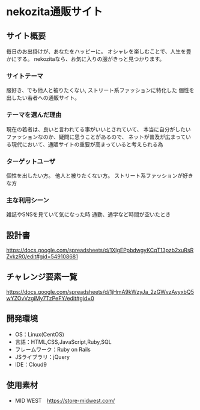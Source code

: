 # nekozita通販サイト

## サイト概要
毎日のお出掛けが、あなたをハッピーに。
オシャレを楽しむことで、人生を豊かにする。
nekozitaなら、お気に入りの服がきっと見つかります。

### サイトテーマ
服好き、でも他人と被りたくない,
ストリート系ファッションに特化した
個性を出したい若者への通販サイト。

### テーマを選んだ理由
現在の若者は、良いと言われてる事がいいとされていて、
本当に自分がしたいファッションなのか、疑問に思うことがあるので、
ネットが普及が広まっている現代において、通販サイトの重要が高まっていると考えられる為

### ターゲットユーザ
個性を出したい方。
他人と被りたくない方。
ストリート系ファッションが好きな方

### 主な利用シーン
雑誌やSNSを見ていて気になった時
通勤、通学など時間が空いたとき

## 設計書
https://docs.google.com/spreadsheets/d/1XIgEPpbdwgyKCqT13pzb2xuRsRZvkzR0/edit#gid=549108681

## チャレンジ要素一覧
https://docs.google.com/spreadsheets/d/1jHmA9kWzyJa_2zGWvzAyyxbQ5wYZOvVzgiMy7TzPeFY/edit#gid=0

## 開発環境
- OS：Linux(CentOS)
- 言語：HTML,CSS,JavaScript,Ruby,SQL
- フレームワーク：Ruby on Rails
- JSライブラリ：jQuery
- IDE：Cloud9

## 使用素材
- MID WEST　https://store-midwest.com/
